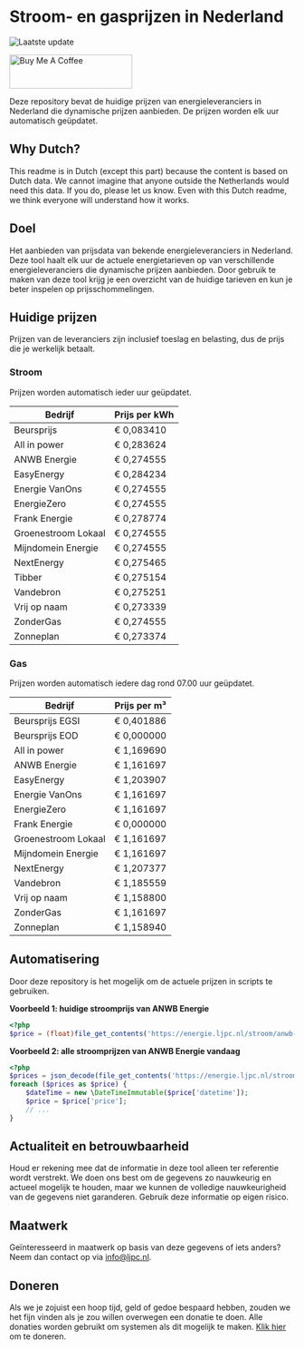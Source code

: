 # Stroom- en gasprijzen in Nederland

![Laatste update](https://img.shields.io/badge/laatste%20update-2023--11--07%2005%3A00%20CET-brightgreen)

<a href="https://www.buymeacoffee.com/Lars-" target="_blank"><img src="https://cdn.buymeacoffee.com/buttons/v2/default-orange.png" alt="Buy Me A Coffee" height="60" style="height: 60px !important;width: 217px !important;" ></a>

Deze repository bevat de huidige prijzen van energieleveranciers in Nederland die dynamische prijzen aanbieden. De prijzen worden elk uur automatisch geüpdatet.

## Why Dutch?

This readme is in Dutch (except this part) because the content is based on Dutch data. We cannot imagine that anyone outside the Netherlands would need this data. If you do, please let us know. Even with this Dutch readme, we think
everyone will understand how it works.

## Doel

Het aanbieden van prijsdata van bekende energieleveranciers in Nederland. Deze tool haalt elk uur de actuele energietarieven op van verschillende energieleveranciers die dynamische prijzen aanbieden. Door gebruik te maken van deze tool
krijg je een overzicht van de huidige tarieven en kun je beter inspelen op prijsschommelingen.

## Huidige prijzen

Prijzen van de leveranciers zijn inclusief toeslag en belasting, dus de prijs die je werkelijk betaalt.

### Stroom

Prijzen worden automatisch ieder uur geüpdatet.

 Bedrijf | Prijs per kWh 
---------|---------------
Beursprijs | € 0,083410
All in power | € 0,283624
ANWB Energie | € 0,274555
EasyEnergy | € 0,284234
Energie VanOns | € 0,274555
EnergieZero | € 0,274555
Frank Energie | € 0,278774
Groenestroom Lokaal | € 0,274555
Mijndomein Energie | € 0,274555
NextEnergy | € 0,275465
Tibber | € 0,275154
Vandebron | € 0,275251
Vrij op naam | € 0,273339
ZonderGas | € 0,274555
Zonneplan | € 0,273374


### Gas

Prijzen worden automatisch iedere dag rond 07.00 uur geüpdatet.

 Bedrijf | Prijs per m³ 
---------|--------------
Beursprijs EGSI | € 0,401886
Beursprijs EOD | € 0,000000
All in power | € 1,169690
ANWB Energie | € 1,161697
EasyEnergy | € 1,203907
Energie VanOns | € 1,161697
EnergieZero | € 1,161697
Frank Energie | € 0,000000
Groenestroom Lokaal | € 1,161697
Mijndomein Energie | € 1,161697
NextEnergy | € 1,207377
Vandebron | € 1,185559
Vrij op naam | € 1,158800
ZonderGas | € 1,161697
Zonneplan | € 1,158940


## Automatisering

Door deze repository is het mogelijk om de actuele prijzen in scripts te gebruiken.

**Voorbeeld 1: huidige stroomprijs van ANWB Energie**

```php
<?php
$price = (float)file_get_contents('https://energie.ljpc.nl/stroom/anwb-energie-nu.txt');

```

**Voorbeeld 2: alle stroomprijzen van ANWB Energie vandaag**

```php
<?php
$prices = json_decode(file_get_contents('https://energie.ljpc.nl/stroom/all-in-power-vandaag.json'),true);
foreach ($prices as $price) {
    $dateTime = new \DateTimeImmutable($price['datetime']);
    $price = $price['price'];
    // ...
}
```

## Actualiteit en betrouwbaarheid

Houd er rekening mee dat de informatie in deze tool alleen ter referentie wordt verstrekt. We doen ons best om de gegevens zo nauwkeurig en actueel mogelijk te houden, maar we kunnen de volledige nauwkeurigheid van de gegevens niet
garanderen. Gebruik deze informatie op eigen risico.

## Maatwerk

Geïnteresseerd in maatwerk op basis van deze gegevens of iets anders? Neem dan contact op
via [info@ljpc.nl](mailto:info@ljpc.nl?subject=Energie%20prijzen).

## Doneren

Als we je zojuist een hoop tijd, geld of gedoe bespaard hebben, zouden we het fijn vinden als je zou willen overwegen een
donatie te doen. Alle donaties worden gebruikt om systemen als dit mogelijk te
maken. [Klik hier](https://www.buymeacoffee.com/Lars-) om te doneren.
